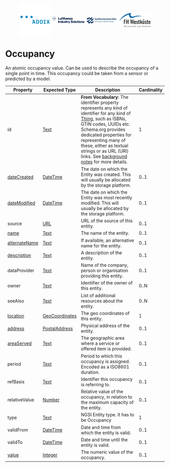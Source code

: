 <!-- Header Area begin --->
<p align="center">
  <img align="center" padding="50px" src="../../resources/addix.svg" width="20%" />
  <img align="center" src="../../resources/lhind.png" width="20%" />
  <img align="center" src="../../resources/fh-kiel.png" width="20%" />
  <img align="center" src="../../resources/fh-westkueste.svg" width="20%" />
</p>
<!-- Header Area end --->

# Occupancy

An atomic occupancy value. Can be used to describe the occupancy of a single point in time. This occupancy could be taken from a sensor or predicted by a model.

|Property|Expected Type|Description|Cardinality|
|---|---|---|---|
|id|[Text](https://schema.org/Text)|**From Vocabulary**: The identifier property represents any kind of identifier for any kind of [Thing](https://schema.org/Thing), such as ISBNs, GTIN codes, UUIDs etc. Schema.org provides dedicated properties for representing many of these, either as textual strings or as URL (URI) links. See [background notes](http://schema.org/docs/datamodel.html#identifierBg) for more details.|1|
|[dateCreated](https://schema.org/dateCreated)|[DateTime](https://schema.org/DateTime)|The date on which the Entity was created. This will usually be allocated by the storage platform.|0..1|
|[dateModified](https://schema.org/dateModified)|[DateTime](https://schema.org/DateTime)|The date on which the Entity was most recently modified. This will usually be allocated by the storage platform.|0..1|
|source|[URL](https://schema.org/URL)|URL of the source of this entity.|0..1|
|[name](https://schema.org/name)|[Text](https://schema.org/Text)|The name of the entity.|0..1|
|[alternateName](https://schema.org/alternateName)|[Text](https://schema.org/Text)|If available, an alternative name for the entity.|0..1|
|[description](https://schema.org/description)|[Text](https://schema.org/Text)|A description of the entity.|0..1|
|dataProvider|[Text](https://schema.org/Text)|Name of the company, person or organisation providing this entity.|0..1|
|owner|[Text](https://schema.org/Text)|Identifier of the owner of this entity.|0..N|
|seeAlso|[Text](https://schema.org/Text)|List of additional resources about the entity.|0..N|
|[location](https://schema.org/location)|[GeoCoordinates](https://schema.org/GeoCoordinates)|The geo coordinates of this entity.|1|
|[address](https://schema.org/address)|[PostalAddress](https://schema.org/PostalAddress)|Physical address of the entity.|0..1|
|[areaServed](https://schema.org/areaServed)|[Text](https://schema.org/Text)|The geographic area where a service or offered item is provided.|0..1|
|period|[Text](https://schema.org/Text)|Period to which this occupancy is assigned. Encoded as a ISO8601 duration.|0..1|
|refBasis|[Text](https://schema.org/Text)|Identifier this occupancy is referring to.|0..1|
|relativeValue|[Number](https://schema.org/Number)|Relative value of the occupancy, in relation to the maximum capacity of the entity.|0..1|
|type|[Text](https://schema.org/Text)|NGSI Entity type. It has to be Occupancy|1|
|validFrom|[DateTime](https://schema.org/DateTime)|Date and time from which the entity is valid.|0..1|
|validTo|[DateTime](https://schema.org/DateTime)|Date and time until the entity is valid.|0..1|
|[value](https://schema.org/value)|[Integer](https://schema.org/Integer)|The numeric value of the occupancy.|0..1|
